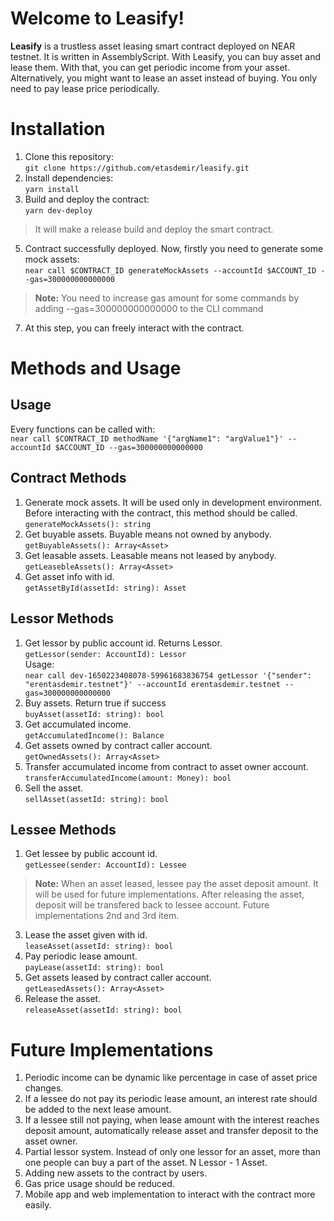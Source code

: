 # Welcome to Leasify!

**Leasify** is a trustless asset leasing smart contract deployed on NEAR testnet. It is written in AssemblyScript. With Leasify, you can buy asset and lease them. With that, you can get periodic income from your asset. Alternatively, you might want to lease an asset instead of buying. You only need to pay lease price periodically.


# Installation

1. Clone this repository: <br/>
`git clone https://github.com/etasdemir/leasify.git`
2. Install dependencies: <br/>
`yarn install`
4. Build and deploy the contract:  <br/>
`yarn dev-deploy`
> It will make a release build and deploy the smart contract.
5. Contract successfully deployed. Now, firstly you need to generate some mock assets: <br/>
`near call $CONTRACT_ID generateMockAssets --accountId $ACCOUNT_ID --gas=300000000000000   `
> **Note:** You need to increase gas amount for some commands by adding --gas=300000000000000 to the CLI command
7. At this step, you can freely interact with the contract.

# Methods and Usage

## Usage
Every functions can be called with: <br/>
`near call $CONTRACT_ID methodName '{"argName1": "argValue1"}' --accountId $ACCOUNT_ID --gas=300000000000000`

## Contract Methods
1. Generate mock assets. It will be used only in development environment. Before interacting with the contract, this method should be called. <br/>
`generateMockAssets(): string`
2. Get buyable assets. Buyable means not owned by anybody.  <br/>
`getBuyableAssets(): Array<Asset>`
3. Get leasable assets. Leasable means not leased by anybody.  <br/>
`getLeasebleAssets(): Array<Asset>`
4. Get asset info with id.  <br/>
`getAssetById(assetId: string): Asset`

## Lessor Methods
1. Get lessor by public account id. Returns Lessor.  <br/>
`getLessor(sender: AccountId): Lessor` <br/>
Usage:   <br/>
`near call dev-1650223408078-59961683836754 getLessor '{"sender": "erentasdemir.testnet"}' --accountId erentasdemir.testnet --gas=300000000000000`
2.  Buy assets. Return  true if success  <br/>
`buyAsset(assetId: string): bool`
3. Get accumulated income.  <br/>
`getAccumulatedIncome(): Balance`
4. Get assets owned by contract caller account.   <br/>
`getOwnedAssets(): Array<Asset>`
5. Transfer accumulated income from  contract to asset owner account.  <br/>
`transferAccumulatedIncome(amount: Money): bool`
6. Sell the asset.  <br/>
`sellAsset(assetId: string): bool`

## Lessee Methods
1. Get lessee by public account id.  <br/>
`getLessee(sender: AccountId): Lessee`
> **Note:** When an asset leased, lessee pay the asset deposit amount. It will be used for future implementations. After releasing the asset, deposit will be transfered back to lessee account. Future implementations 2nd and 3rd item.
3. Lease the asset given with id.  <br/>
`leaseAsset(assetId: string): bool`
4. Pay periodic lease amount.  <br/>
`payLease(assetId: string): bool`
5. Get assets leased by contract caller account.  <br/>
`getLeasedAssets(): Array<Asset>`
6. Release the asset.  <br/>
`releaseAsset(assetId: string): bool`	

# Future Implementations

1. Periodic income can be dynamic like percentage in case of asset price changes.
2. If a lessee do not pay its periodic lease amount, an interest rate should be added to the next lease amount.
3. If a lessee still not paying, when lease amount with the interest reaches deposit amount, automatically release asset and transfer deposit to the asset owner.
4. Partial lessor system. Instead of only one lessor for an asset, more than one people can buy a part of the asset. N Lessor - 1 Asset.
5. Adding new assets to the contract by users.
6. Gas price usage should be reduced.
7. Mobile app and web implementation to interact with the contract more easily.
